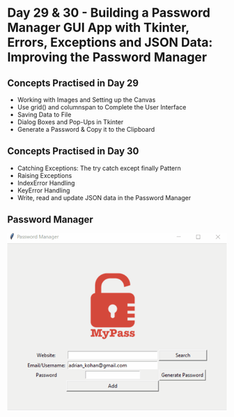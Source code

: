 # Day 29 & 30 - Building a Password Manager GUI App with Tkinter, Errors, Exceptions and JSON Data: Improving the Password Manager
## Concepts Practised in Day 29
- Working with Images and Setting up the Canvas
- Use grid() and columnspan to Complete the User Interface
- Saving Data to File
- Dialog Boxes and Pop-Ups in Tkinter
- Generate a Password & Copy it to the Clipboard
## Concepts Practised in Day 30
- Catching Exceptions: The try catch except finally Pattern
- Raising Exceptions
- IndexError Handling
- KeyError Handling
- Write, read and update JSON data in the Password Manager
## Password Manager 
![day30](password-generator.gif)
